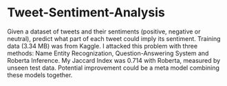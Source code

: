 # Tweet-Sentiment-Analysis
Given a dataset of tweets and their sentiments (positive, negative or neutral), predict what part of each tweet could imply its sentiment. Training data (3.34 MB) was from Kaggle. I attacked this problem with three methods: Name Entity Recognization, Question-Answering System and Roberta Inference. My Jaccard Index was 0.714 with Roberta, measured by unseen test data. Potential improvement could be a meta model combining these models together.
